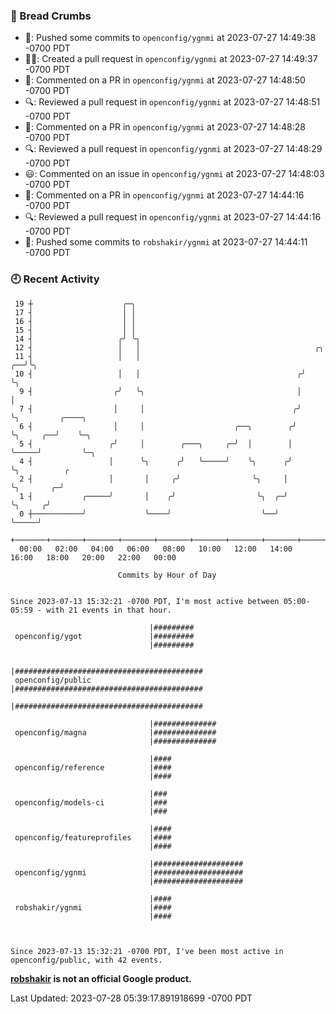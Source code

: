 ### 🍞 Bread Crumbs

 * 🚢: Pushed some commits to `openconfig/ygnmi` at 2023-07-27 14:49:38 -0700 PDT
 * ✍🏼: Created a pull request in `openconfig/ygnmi` at 2023-07-27 14:49:37 -0700 PDT
 * 💬: Commented on a PR in  `openconfig/ygnmi` at 2023-07-27 14:48:50 -0700 PDT
 * 🔍: Reviewed a pull request in  `openconfig/ygnmi` at 2023-07-27 14:48:51 -0700 PDT
 * 💬: Commented on a PR in  `openconfig/ygnmi` at 2023-07-27 14:48:28 -0700 PDT
 * 🔍: Reviewed a pull request in  `openconfig/ygnmi` at 2023-07-27 14:48:29 -0700 PDT
 * 😃: Commented on an issue in `openconfig/ygnmi` at 2023-07-27 14:48:03 -0700 PDT
 * 💬: Commented on a PR in  `openconfig/ygnmi` at 2023-07-27 14:44:16 -0700 PDT
 * 🔍: Reviewed a pull request in  `openconfig/ygnmi` at 2023-07-27 14:44:16 -0700 PDT
 * 🚢: Pushed some commits to `robshakir/ygnmi` at 2023-07-27 14:44:11 -0700 PDT

### 🕘 Recent Activity
```
 19 ┼                    ╭─╮
 17 ┤                    │ │
 16 ┤                    │ │
 15 ┤                    │ │
 14 ┤                   ╭╯ ╰╮
 12 ┤                   │   │                                       ╭╮
 11 ┤                   │   │                                    ╭──╯╰╮
 10 ┤                   │   │                                   ╭╯    ╰╮
  9 ┤                  ╭╯   ╰╮                                  │      │
  7 ┤                  │     │                                 ╭╯      ╰╮         ╭────╮
  6 ┤                  │     │                    ╭──╮        ╭╯        ╰╮     ╭──╯    ╰─╮
  5 ┤                 ╭╯     │        ╭───╮     ╭─╯  │        │          ╰─────╯         ╰─╮
  4 ┤                 │      ╰╮      ╭╯   ╰─────╯    ╰╮      ╭╯                            ╰╮          ╭
  2 ┤                 │       │     ╭╯                ╰╮     │                              ╰╮       ╭─╯
  1 ┤           ╭─────╯       │    ╭╯                  ╰╮  ╭─╯                               ╰╮     ╭╯
  0 ┼───────────╯             ╰────╯                    ╰──╯                                  ╰─────╯
    +───────+───────+───────+───────+───────+───────+───────+───────+───────+───────+───────+───────+────
  00:00   02:00   04:00   06:00   08:00   10:00   12:00   14:00   16:00   18:00   20:00   22:00   00:00   

						Commits by Hour of Day


Since 2023-07-13 15:32:21 -0700 PDT, I'm most active between 05:00-05:59 - with 21 events in that hour.

```



```
                               |#########
 openconfig/ygot               |#########
                               |#########

                               |##########################################
 openconfig/public             |##########################################
                               |##########################################

                               |##############
 openconfig/magna              |##############
                               |##############

                               |####
 openconfig/reference          |####
                               |####

                               |###
 openconfig/models-ci          |###
                               |###

                               |####
 openconfig/featureprofiles    |####
                               |####

                               |####################
 openconfig/ygnmi              |####################
                               |####################

                               |####
 robshakir/ygnmi               |####
                               |####



Since 2023-07-13 15:32:21 -0700 PDT, I've been most active in openconfig/public, with 42 events.

```
**[robshakir](mailto:robjs@google.com) is not an official Google product.**  


Last Updated: 2023-07-28 05:39:17.891918699 -0700 PDT
